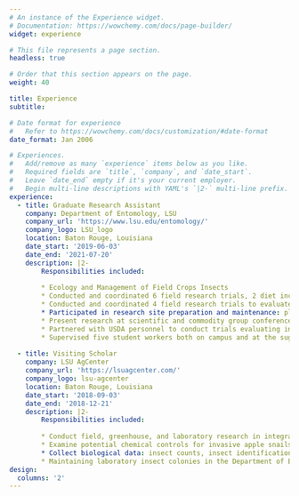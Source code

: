 ```yaml
---
# An instance of the Experience widget.
# Documentation: https://wowchemy.com/docs/page-builder/
widget: experience

# This file represents a page section.
headless: true

# Order that this section appears on the page.
weight: 40

title: Experience
subtitle:

# Date format for experience
#   Refer to https://wowchemy.com/docs/customization/#date-format
date_format: Jan 2006

# Experiences.
#   Add/remove as many `experience` items below as you like.
#   Required fields are `title`, `company`, and `date_start`.
#   Leave `date_end` empty if it's your current employer.
#   Begin multi-line descriptions with YAML's `|2-` multi-line prefix.
experience:
  - title: Graduate Research Assistant
    company: Department of Entomology, LSU
    company_url: 'https://www.lsu.edu/entomology/'
    company_logo: LSU_logo
    location: Baton Rouge, Louisiana
    date_start: '2019-06-03'
    date_end: '2021-07-20'
    description: |2-
        Responsibilities included:
        
        * Ecology and Management of Field Crops Insects
        * Conducted and coordinated 6 field research trials, 2 diet incorporation assays in the laboratory, and 4 greenhouse experiments to evaluate larval establishment, oviposition preference, and insect development with research team
        * Conducted and coordinated 4 field research trials to evaluate the effect of the volume, timing, and efficacy of insecticide applications.
        * Participated in research site preparation and maintenance: planting, weeding, pesticide mixing and application, and harvesting.
        * Present research at scientific and commodity group conferences, publish extension and scientific articles.
        * Partnered with USDA personnel to conduct trials evaluating insects’ effect on yield reduction, nutrient influence, and varietal resistance.
        * Supervised five student workers both on campus and at the sugarcane research station.
        
  - title: Visiting Scholar
    company: LSU AgCenter
    company_url: 'https://lsuagcenter.com/'
    company_logo: lsu-agcenter
    location: Baton Rouge, Louisiana
    date_start: '2018-09-03'
    date_end: '2018-12-21'
    description: |2-
        Responsibilities included:
        
        * Conduct field, greenhouse, and laboratory research in integrated pest management, plant-insect interactions, and pesticide efficacy in sugarcane and rice agroecosystems.
        * Examine potential chemical controls for invasive apple snails in rice and crawfish systems.
        * Collect biological data: insect counts, insect identification, insect damage, yield, insect mortality, insect egg-laying behaviors, behavioral choice.
        * Maintaining laboratory insect colonies in the Department of Entomology LSU.
design:
  columns: '2'
---
```

